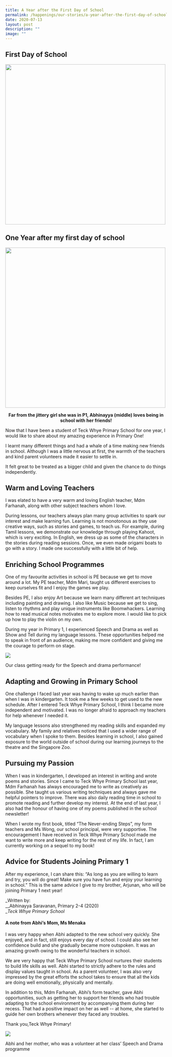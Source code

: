 ```yaml
---
title: A Year after the First Day of School
permalink: /happenings/our-stories/a-year-after-the-first-day-of-school/
date: 2020-07-13
layout: post
description: ""
image: ""
---
```

## First Day of School

<img src="/images/abhi.jpg" style="width:500px">
	
## One Year after my first day of school
<img src="/images/ndp.jpg" style="width:500px">
<p style="text-align: center"><strong>Far from the jittery girl she was in P1, Abhinayya (middle) loves being in school with her friends!</strong></p>

Now that I have been a student of Teck Whye Primary School for one year, I would like to share about my amazing experience in Primary One!

I learnt many different things and had a whale of a time making new friends in school. Although I was a little nervous at first, the warmth of the teachers and kind parent volunteers made it easier to settle in.

It felt great to be treated as a bigger child and given the chance to do things independently.

## Warm and Loving Teachers

I was elated to have a very warm and loving English teacher, Mdm Farhanah, along with other subject teachers whom I love.

During lessons, our teachers always plan many group activities to spark our interest and make learning fun. Learning is not monotonous as they use creative ways, such as stories and games, to teach us. For example, during Tamil lessons, we demonstrate our knowledge through playing Kahoot, which is very exciting. In English, we dress up as some of the characters in the stories during reading sessions. Once, we even made origami boats to go with a story. I made one successfully with a little bit of help.

## Enriching School Programmes

One of my favourite activities in school is PE because we get to move around a lot. My PE teacher, Mdm Mari, taught us different exercises to keep ourselves fit and I enjoy the games we play.

Besides PE, I also enjoy Art because we learn many different art techniques including painting and drawing. I also like Music because we get to sing, listen to rhythms and play unique instruments like Boomwhackers. Learning how to read musical notes motivates me to explore more. I would like to pick up how to play the violin on my own.

During my year in Primary 1, I experienced Speech and Drama as well as Show and Tell during my language lessons. These opportunities helped me to speak in front of an audience, making me more confident and giving me the courage to perform on stage.

![](/images/speechdrama.jpg)

Our class getting ready for the Speech and drama performance!

## Adapting and Growing in&nbsp;Primary School

One challenge I faced last year was having to wake up much earlier than when I was in kindergarten. It took me a few weeks to get used to the new schedule. After I entered Teck Whye Primary School, I think I became more independent and motivated. I was no longer afraid to approach my teachers for help whenever I needed it.

My language lessons also strengthened my reading skills and expanded my vocabulary. My family and relatives noticed that I used a wider range of vocabulary when I spoke to them. Besides learning in school, I also gained exposure to the world outside of school during our learning journeys to the theatre and the Singapore Zoo.

## Pursuing my Passion

When I was in kindergarten, I developed an interest in writing and wrote poems and stories. Since I came to Teck Whye Primary School last year, Mdm Farhanah has always encouraged me to write as creatively as possible. She taught us various writing techniques and always gave me helpful pointers to improve. There was also daily reading time in school to promote reading and further develop my interest. At the end of last year, I also had the honour of having one of my poems published in the school newsletter!

When I wrote my first book, titled “The Never-ending Steps”, my form teachers and Ms Wong, our school principal, were very supportive. The encouragement I have received in Teck Whye Primary School made me want to write more and keep writing for the rest of my life. In fact, I am currently working on a sequel to my book!

## Advice for Students Joining Primary 1

After my experience, I can share this: “As long as you are willing to learn and try, you will do great! Make sure you have fun and enjoy your learning in school.” This is the same advice I give to my brother, Arjunan, who will be joining Primary 1 next year!

_Written by:  
__Abhinayya Saravanan, Primary 2-4 (2020)  
__Teck Whye Primary School_

#### A note from Abhi’s Mom, Ms Menaka

I was very happy when Abhi adapted to the new school very quickly. She enjoyed, and in fact,&nbsp;still enjoys every day of school. I could also see her confidence build and she gradually became more outspoken. It was an amazing growth owing to the wonderful teachers in school.

We are very happy that Teck Whye Primary School nurtures their students to build life skills as well. Abhi started to strictly adhere to the rules and display values taught in school. As a parent volunteer, I was also very impressed by the great efforts the school takes to ensure that all the kids are doing well emotionally, physically and mentally.

In addition to this, Mdm Farhanah, Abhi’s form teacher, gave Abhi opportunities, such as getting her to support her friends who had trouble adapting to the school environment by accompanying them during her recess. That had a positive impact on her as well -- at home, she started to guide her own brothers whenever they faced any troubles.

Thank you,Teck Whye Primary!

![](/images/abhiandmum.jpg)

Abhi and her mother, who was a volunteer at her class’ Speech and Drama programme